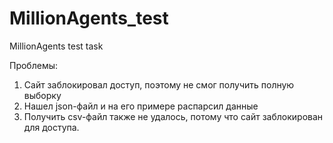# MillionAgents_test
MillionAgents test task 

Проблемы:
1. Сайт заблокировал доступ, поэтому не смог получить полную выборку
2. Нашел json-файл и на его примере распарсил данные 
3. Получить csv-файл также не удалось, потому что сайт заблокирован для доступа.